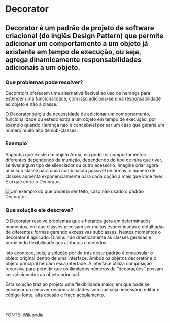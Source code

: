 # Decorator
## Decorator é um padrão de projeto de software criacional (do inglês Design Pattern) que permite adicionar um comportamento a um objeto já existente em tempo de execução, ou seja, agrega dinamicamente responsabilidades adicionais a um objeto.

### Que problemas pode resolver?
Decorators oferecem uma alternativa flexível ao uso de herança para estender uma funcionalidade, com isso adiciona-se uma responsabilidade ao objeto e não à classe.

O Decorator surgiu da necessidade de adicionar um comportamento, funcionalidade ou estado extra a um objeto em tempo de execução, por exemplo quando Herança não é concebível por ser um caso que geraria um número muito alto de sub-classes.

### Exemplo
Suponha que existe um objeto Arma, ela pode ter comportamentos diferentes dependendo da munição, dependendo do tipo de mira que tiver, se tiver algum tipo de silenciador ou outro acessório. Imagine criar agora uma sub classe para cada combinação possível de armas, o número de classes aumenta exponencialmente para cada opção a mais que você tiver. É ai que entra o Decorator.

![Um exemplo do que poderia ser feito, caso não usado o padrão Decorator](https://upload.wikimedia.org/wikipedia/commons/thumb/0/04/Exemplo_Errado_Decorator.tif/lossless-page1-1346px-Exemplo_Errado_Decorator.tif.png)

### Que solução ele descreve?
O Decorator resolve problemas que a herança gera em determinados momentos, em que classes precisam ser muitos especificadas e detalhadas de diferentes formas gerando excessivas subclasses. Nestes momentos o decorator é aplicado. Diminuindo drasticamente as classes geradas e permitindo flexibilidade aos atributos e métodos.

Isto acontece, pois, a solução por de trás deste padrão é encapsular o objeto original dentro de uma interface. Ambos os objetos decorator e o objeto principal herdam essa interface. A interface utiliza composição recursiva para permitir que os ilimitados números de “decorações” possam ser adicionados ao objeto principal.

Esta solução traz ao projeto uma flexibilidade maior, em que pode se adicionar ou remover responsabilidades sem que seja necessário editar o código-fonte, alta coesão e fraco acoplamento.

<br>

FONTE: [Wikipedia](https://en.wikipedia.org/wiki/Decorator_pattern)
